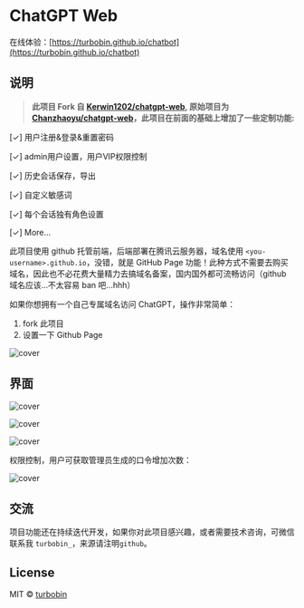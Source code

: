 # ChatGPT Web

在线体验：[https://turbobin.github.io/chatbot](https://turbobin.github.io/chatbot)

## 说明

> **此项目 Fork 自 [Kerwin1202/chatgpt-web](https://github.com/Kerwin1202/chatgpt-web), 原始项目为 [Chanzhaoyu/chatgpt-web](https://github.com/Chanzhaoyu/chatgpt-web)，此项目在前面的基础上增加了一些定制功能:**

[✓] 用户注册&登录&重置密码

[✓] admin用户设置，用户VIP权限控制

[✓] 历史会话保存，导出

[✓] 自定义敏感词

[✓] 每个会话独有角色设置

[✓]  More...



此项目使用 github 托管前端，后端部署在腾讯云服务器，域名使用 `<you-username>.github.io`，没错，就是 GitHub Page 功能！此种方式不需要去购买域名，因此也不必花费大量精力去搞域名备案，国内国外都可流畅访问（github 域名应该...不太容易 ban 吧...hhh）



如果你想拥有一个自己专属域名访问 ChatGPT，操作非常简单：

1. fork 此项目
2. 设置一下 Github Page

![cover](https://turbobin.github.io/chatbot/images/github_page.png)

## 界面

![cover](https://turbobin.github.io/chatbot/images/pic_1.png)

![cover](https://turbobin.github.io/chatbot/images/pic_2.png)

![cover](https://turbobin.github.io/chatbot/images/pic_3.png)

权限控制，用户可获取管理员生成的口令增加次数：

![cover](https://turbobin.github.io/chatbot/images/pic_4.png)

## 交流

项目功能还在持续迭代开发，如果你对此项目感兴趣，或者需要技术咨询，可微信联系我 `turbobin_`，来源请注明`github`。



## License

MIT © [turbobin](./license)